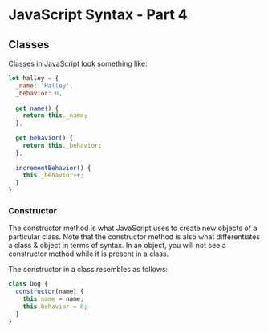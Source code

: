 # JavaScript Syntax - Part 4

## Classes

Classes in JavaScript look something like: 

```js
let halley = {
  _name: 'Halley',
  _behavior: 0,
 
  get name() {
    return this._name;
  },
 
  get behavior() {
    return this._behavior;
  },
 
  incrementBehavior() {
    this._behavior++;
  }
}
```

### Constructor 

The constructor method is what JavaScript uses to create new objects of a particular class. Note that the constructor method is also what differentiates a class & object in terms of syntax. In an object, you will not see a constructor method while it is present in a class.

The constructor in a class resembles as follows:

```js
class Dog {
  constructor(name) {
    this.name = name;
    this.behavior = 0;
  }
}
```


